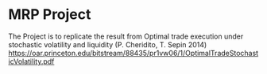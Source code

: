 # MRP Project 
The Project is to replicate the result from Optimal trade execution under stochastic volatility and liquidity (P. Cheridito, T. Sepin 2014)
https://oar.princeton.edu/bitstream/88435/pr1vw06/1/OptimalTradeStochasticVolatility.pdf
